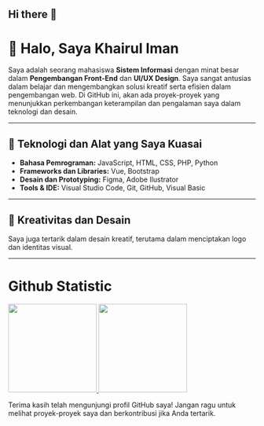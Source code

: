## Hi there 👋

<!--
**FoolByte/FoolByte** is a ✨ _special_ ✨ repository because its `README.md` (this file) appears on your GitHub profile.
Here are some ideas to get you started:
- 🔭 I’m currently working on ...
- 🌱 I’m currently learning ...
- 👯 I’m looking to collaborate on ...
- 🤔 I’m looking for help with ...
- 💬 Ask me about ...
- 📫 How to reach me: ...
- 😄 Pronouns: ...
- ⚡ Fun fact: ...
-->
# 👋 Halo, Saya Khairul Iman

Saya adalah seorang mahasiswa **Sistem Informasi** dengan minat besar dalam **Pengembangan Front-End** dan **UI/UX Design**. Saya sangat antusias dalam belajar dan mengembangkan solusi kreatif serta efisien dalam pengembangan web. Di GitHub ini, akan ada proyek-proyek yang menunjukkan perkembangan keterampilan dan pengalaman saya dalam teknologi dan desain.

---

## 🔧 Teknologi dan Alat yang Saya Kuasai

- **Bahasa Pemrograman:** JavaScript, HTML, CSS, PHP, Python
- **Frameworks dan Libraries:** Vue, Bootstrap
- **Desain dan Prototyping:** Figma, Adobe Ilustrator
- **Tools & IDE:** Visual Studio Code, Git, GitHub, Visual Basic

---

## 🎨 Kreativitas dan Desain

Saya juga tertarik dalam desain kreatif, terutama dalam menciptakan logo dan identitas visual. 

---

# Github Statistic
<p align="left">
    <a href="https://github.com/FoolByte">
      <img height="180em" src="https://github-readme-stats-eight-theta.vercel.app/api?username=penuliscode&show_icons=true&theme=algolia&include_all_commits=true&count_private=true"/>
      <img height="180em" src="https://github-readme-stats-eight-theta.vercel.app/api/top-langs/?username=penuliscode&layout=compact&theme=algolia"/>
    </a>
    </p>

Terima kasih telah mengunjungi profil GitHub saya! Jangan ragu untuk melihat proyek-proyek saya dan berkontribusi jika Anda tertarik.
